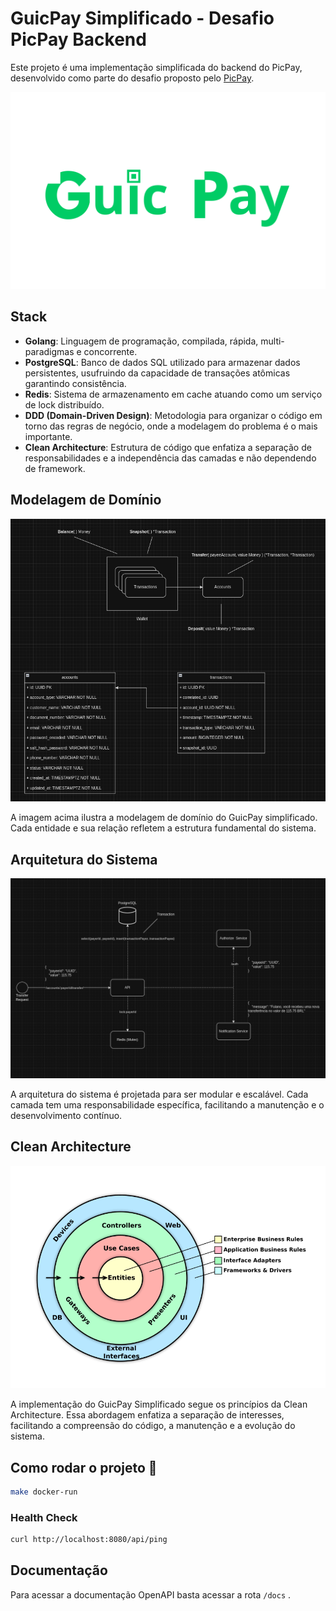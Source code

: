 # GuicPay Simplificado - Desafio PicPay Backend

Este projeto é uma implementação simplificada do backend do PicPay, desenvolvido como parte do desafio proposto pelo [PicPay](https://github.com/PicPay/picpay-desafio-backend).

<div align="center">

![logo2](./assets/guicpay.png)

</div>

## Stack

- **Golang**: Linguagem de programação, compilada, rápida, multi-paradigmas e concorrente.
- **PostgreSQL**: Banco de dados SQL utilizado para armazenar dados persistentes, usufruindo da capacidade de transações atômicas garantindo consistência.
- **Redis**: Sistema de armazenamento em cache atuando como um serviço de lock distribuído.
- **DDD (Domain-Driven Design)**: Metodologia para organizar o código em torno das regras de negócio, onde a modelagem do problema é o mais importante.
- **Clean Architecture**: Estrutura de código que enfatiza a separação de responsabilidades e a independência das camadas e não dependendo de framework.


## Modelagem de Domínio

<div align="center">

![Modelagem de Domínio](./assets/model_entity_dark.png)

</div>

A imagem acima ilustra a modelagem de domínio do GuicPay simplificado. Cada entidade e sua relação refletem a estrutura fundamental do sistema.


## Arquitetura do Sistema

<div align="center">

![Arquitetura do Sistema](./assets/arch_api_dark.png)

</div>

A arquitetura do sistema é projetada para ser modular e escalável. Cada camada tem uma responsabilidade específica, facilitando a manutenção e o desenvolvimento contínuo.


## Clean Architecture

<div align="center">

![Clean Architecture](./assets/1_O4pMWCi5kZi20SNOR6V33Q.png)

</div>

A implementação do GuicPay Simplificado segue os princípios da Clean Architecture. Essa abordagem enfatiza a separação de interesses, facilitando a compreensão do código, a manutenção e a evolução do sistema.


## Como rodar o projeto 🚀

```sh
make docker-run
```

### Health Check

```sh
curl http://localhost:8080/api/ping
```


## Documentação 

Para acessar a documentação OpenAPI basta acessar a rota `/docs` .

